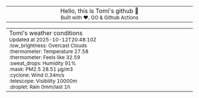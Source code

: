 
<div align="center">
<table>
<tbody>
<td align="center">
<img width="2000" height="0"><br>
Hello, this is Tomi's github 👋<br>
<sup>Built with ❤️, GO & Github Actions</sup><br>
<img width="2000" height="0">
</td>
</tbody>
</table>
</div>
<table>
<tbody>
<td align="left">
<img width="2000" height="0"><br>
Tomi's weather conditions<br>
<sup>Updated at 2025-10-12T20:48:10Z</sup><br>
<sup>:low_brightness: Overcast Clouds</sup><br>
<sup>:thermometer: Temperature 27.58 </sup><br>
<sup>:thermometer: Feels like 32.59</sup><br>
<sup>:sweat_drops: Humidity 91%</sup><br>
<sup>:mask: PM2.5 28.51 μg/m3</sup><br>
<sup>:cyclone: Wind 0.34m/s </sup><br>
<sup>:telescope: Visibility 10000m </sup><br>
<sup>:droplet: Rain 0mm/last 1h </sup><br>
<img width="2000" height="0">
</td>
<td align="left">
<img width="2000" height="0"><br>
<br>
<img width="2000" height="0">
</td>
</tbody>
</table>
</div>
    